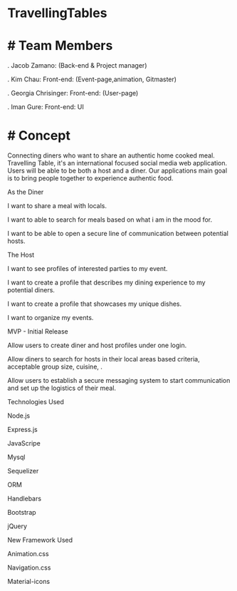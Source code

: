 # TravellingTables

# #  Team Members

. Jacob Zamano: (Back-end & Project manager)

. Kim Chau:  Front-end: (Event-page,animation, Gitmaster)

. Georgia Chrisinger: Front-end: (User-page)

. Iman Gure: Front-end: UI

# # Concept


Connecting diners who want to share an authentic home cooked meal. Travelling Table,  it's an international focused 
social media web application. Users will be able to be both a host and a diner. Our applications main goal is to 
bring people together to experience authentic food.


As the Diner

 I want to share a meal with locals.

 I want to able to search for meals based on what i am in the mood for.

 I want to be able to open a secure line of communication between potential hosts.
 

 
 
 
 The Host
 
 
 I want to see profiles of interested parties to my event.
 
 I want to create a profile that describes my dining experience to my potential diners.
 
 I want to create a profile that showcases my unique dishes.
 
 I want to organize my events.






MVP - Initial Release
 

 
 Allow users to create diner and host profiles under one login.
 
 Allow diners to search for hosts in their local areas based criteria, acceptable group size, cuisine, .

 Allow users to establish a secure messaging system to start communication and set up the logistics of their meal.




Technologies Used


Node.js

Express.js

JavaScripe

Mysql

Sequelizer

ORM

Handlebars

Bootstrap

jQuery


New Framework Used

Animation.css

Navigation.css

Material-icons
